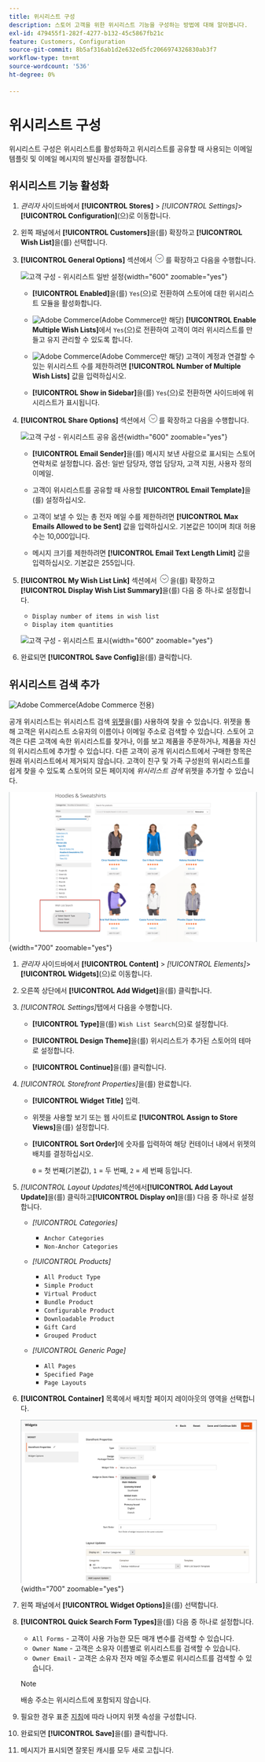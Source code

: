 ```yaml
---
title: 위시리스트 구성
description: 스토어 고객을 위한 위시리스트 기능을 구성하는 방법에 대해 알아봅니다.
exl-id: 479455f1-282f-4277-b132-45c5867fb21c
feature: Customers, Configuration
source-git-commit: 8b5af316ab1d2e632ed5fc2066974326830ab3f7
workflow-type: tm+mt
source-wordcount: '536'
ht-degree: 0%

---
```


# 위시리스트 구성

위시리스트 구성은 위시리스트를 활성화하고 위시리스트를 공유할 때 사용되는 이메일 템플릿 및 이메일 메시지의 발신자를 결정합니다.

## 위시리스트 기능 활성화

1. _관리자_ 사이드바에서 **[!UICONTROL Stores]** > _[!UICONTROL Settings]_>**[!UICONTROL Configuration]**(으)로 이동합니다.

1. 왼쪽 패널에서 **[!UICONTROL Customers]**&#x200B;을(를) 확장하고 **[!UICONTROL Wish List]**&#x200B;을(를) 선택합니다.

1. **[!UICONTROL General Options]** 섹션에서 ![확장 선택기](../assets/icon-display-expand.png)를 확장하고 다음을 수행합니다.

   ![고객 구성 - 위시리스트 일반 설정](../configuration-reference/customers/assets/wishlist-general-options.png){width="600" zoomable="yes"}

   - **[!UICONTROL Enabled]**&#x200B;을(를) `Yes`(으)로 전환하여 스토어에 대한 위시리스트 모듈을 활성화합니다.

   - ![Adobe Commerce](../assets/adobe-logo.svg)(Adobe Commerce만 해당) **[!UICONTROL Enable Multiple Wish Lists]**&#x200B;에서 `Yes`(으)로 전환하여 고객이 여러 위시리스트를 만들고 유지 관리할 수 있도록 합니다.

   - ![Adobe Commerce](../assets/adobe-logo.svg)(Adobe Commerce만 해당) 고객이 계정과 연결할 수 있는 위시리스트 수를 제한하려면 **[!UICONTROL Number of Multiple Wish Lists]** 값을 입력하십시오.

   - **[!UICONTROL Show in Sidebar]**&#x200B;을(를) `Yes`(으)로 전환하면 사이드바에 위시리스트가 표시됩니다.

1. **[!UICONTROL Share Options]** 섹션에서 ![확장 선택기](../assets/icon-display-expand.png)를 확장하고 다음을 수행합니다.

   ![고객 구성 - 위시리스트 공유 옵션](../configuration-reference/customers/assets/wishlist-share-options.png){width="600" zoomable="yes"}

   - **[!UICONTROL Email Sender]**&#x200B;을(를) 메시지 보낸 사람으로 표시되는 스토어 연락처로 설정합니다. 옵션: 일반 담당자, 영업 담당자, 고객 지원, 사용자 정의 이메일.

   - 고객이 위시리스트를 공유할 때 사용할 **[!UICONTROL Email Template]**&#x200B;을(를) 설정하십시오.

   - 고객이 보낼 수 있는 총 전자 메일 수를 제한하려면 **[!UICONTROL Max Emails Allowed to be Sent]** 값을 입력하십시오. 기본값은 10이며 최대 허용 수는 10,000입니다.

   - 메시지 크기를 제한하려면 **[!UICONTROL Email Text Length Limit]** 값을 입력하십시오. 기본값은 255입니다.

1. **[!UICONTROL My Wish List Link]** 섹션에서 ![확장 선택기](../assets/icon-display-expand.png)을(를) 확장하고 **[!UICONTROL Display Wish List Summary]**&#x200B;을(를) 다음 중 하나로 설정합니다.

   - `Display number of items in wish list`
   - `Display item quantities`

   ![고객 구성 - 위시리스트 표시](../configuration-reference/customers/assets/wishlist-my-wishlist-link.png){width="600" zoomable="yes"}

1. 완료되면 **[!UICONTROL Save Config]**&#x200B;을(를) 클릭합니다.

## 위시리스트 검색 추가

![Adobe Commerce](../assets/adobe-logo.svg)(Adobe Commerce 전용)

공개 위시리스트는 위시리스트 검색 [위젯](../content-design/widgets.md)을(를) 사용하여 찾을 수 있습니다. 위젯을 통해 고객은 위시리스트 소유자의 이름이나 이메일 주소로 검색할 수 있습니다. 스토어 고객은 다른 고객에 속한 위시리스트를 찾거나, 이를 보고 제품을 주문하거나, 제품을 자신의 위시리스트에 추가할 수 있습니다. 다른 고객이 공개 위시리스트에서 구매한 항목은 원래 위시리스트에서 제거되지 않습니다. 고객이 친구 및 가족 구성원의 위시리스트를 쉽게 찾을 수 있도록 스토어의 모든 페이지에 _위시리스트 검색_ 위젯을 추가할 수 있습니다.

![Storefront 예 - 위시리스트 검색](./assets/storefront-wishlist-search.png){width="700" zoomable="yes"}

1. _관리자_ 사이드바에서 **[!UICONTROL Content]** > _[!UICONTROL Elements]_>**[!UICONTROL Widgets]**(으)로 이동합니다.

1. 오른쪽 상단에서 **[!UICONTROL Add Widget]**&#x200B;을(를) 클릭합니다.

1. _[!UICONTROL Settings]_&#x200B;탭에서 다음을 수행합니다.

   - **[!UICONTROL Type]**&#x200B;을(를) `Wish List Search`(으)로 설정합니다.

   - **[!UICONTROL Design Theme]**&#x200B;을(를) 위시리스트가 추가된 스토어의 테마로 설정합니다.

   - **[!UICONTROL Continue]**&#x200B;을(를) 클릭합니다.

1. _[!UICONTROL Storefront Properties]_&#x200B;을(를) 완료합니다.

   - **[!UICONTROL Widget Title]** 입력.

   - 위젯을 사용할 보기 또는 웹 사이트로 **[!UICONTROL Assign to Store Views]**&#x200B;을(를) 설정합니다.

   - **[!UICONTROL Sort Order]**&#x200B;에 숫자를 입력하여 해당 컨테이너 내에서 위젯의 배치를 결정하십시오.

     `0` = 첫 번째(기본값), `1` = 두 번째, `2` = 세 번째 등입니다.

1. _[!UICONTROL Layout Updates]_&#x200B;섹션에서&#x200B;**[!UICONTROL Add Layout Update]**&#x200B;을(를) 클릭하고&#x200B;**[!UICONTROL Display on]**&#x200B;을(를) 다음 중 하나로 설정합니다.

   - _[!UICONTROL Categories]_

      - `Anchor Categories`
      - `Non-Anchor Categories`

   - _[!UICONTROL Products]_

      - `All Product Type`
      - `Simple Product`
      - `Virtual Product`
      - `Bundle Product`
      - `Configurable Product`
      - `Downloadable Product`
      - `Gift Card`
      - `Grouped Product`

   - _[!UICONTROL Generic Page]_

      - `All Pages`
      - `Specified Page`
      - `Page Layouts`

1. **[!UICONTROL Container]** 목록에서 배치할 페이지 레이아웃의 영역을 선택합니다.

   ![위시리스트 검색 위젯 - 레이아웃](./assets/widget-wishlist-search-storefront.png){width="700" zoomable="yes"}

1. 왼쪽 패널에서 **[!UICONTROL Widget Options]**&#x200B;을(를) 선택합니다.

1. **[!UICONTROL Quick Search Form Types]**&#x200B;을(를) 다음 중 하나로 설정합니다.

   - `All Forms` - 고객이 사용 가능한 모든 매개 변수를 검색할 수 있습니다.
   - `Owner Name` - 고객은 소유자 이름별로 위시리스트를 검색할 수 있습니다.
   - `Owner Email` - 고객은 소유자 전자 메일 주소별로 위시리스트를 검색할 수 있습니다.

   >[!NOTE]
   >
   >배송 주소는 위시리스트에 포함되지 않습니다.

1. 필요한 경우 표준 [지침](../content-design/widget-create.md)에 따라 나머지 위젯 속성을 구성합니다.

1. 완료되면 **[!UICONTROL Save]**&#x200B;을(를) 클릭합니다.

1. 메시지가 표시되면 잘못된 캐시를 모두 새로 고칩니다.
